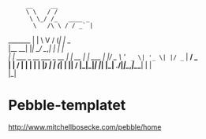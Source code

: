          __     __                          
         \ \   / /                          
          \ \_/ /_   ____ _                 
           \   /\ \ / / _` |                
  _______   | |  \ V / (_| |_       _       
 |__   __|  |_|   \_/ \__,_| |     | |      
    | | ___ _ __ ___  _ __ | | __ _| |_ ___ 
    | |/ _ \ '_ ` _ \| '_ \| |/ _` | __/ _ \
    | |  __/ | | | | | |_) | | (_| | ||  __/
    |_|\___|_| |_| |_| .__/|_|\__,_|\__\___|
                     | |                    
                     |_|                    






# Pebble-templatet

http://www.mitchellbosecke.com/pebble/home